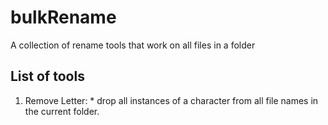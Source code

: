 # bulkRename
A collection of rename tools that work on all files in a folder

## List of tools
1. Remove Letter: * drop all instances of a character from all file names in the current folder. 
